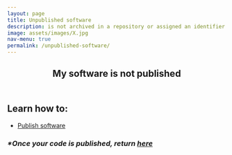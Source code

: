 ```yaml
---
layout: page
title: Unpublished software
description: is not archived in a repository or assigned an identifier
image: assets/images/X.jpg
nav-menu: true
permalink: /unpublished-software/
---
```

<!-- Main -->
<div id="main" class="alt">

<!-- One -->
<section id="one">
	<div class="inner">
		<header class="major">
			<h1>My software is not published</h1>
		</header>

<!-- Content -->
<h2 id="content">Learn how to:</h2>
<div class="row">
	<div class="6u 12u$(small)">
		<ul class="actions">
			<li><a href="https://cfa-library.github.io/citing-software/published-software/" class="button big">Publish software</a></li>
		</ul>
	</div>
	<h3><i>*Once your code is published, return <a rel="for-developers" href="https://cfa-library.github.io/citing-software/for-developers/"><strong>here</strong></a></i></h3>
</div>

</div>
